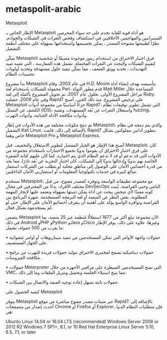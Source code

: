 # metaspolit-arabic


Metasploit

الإطار الخاص بـ Metasploit هو أداة قوية للغاية تخدم على حد سواء المجرمين السيبرانيين والمهاجمين الأخلاقيين في استكشاف وفحص الثغرات في الشبكات والخوادم. نظرًا لطبيعتها مفتوحة المصدر ، يمكن تخصيصها واستخدامها بسهولة على مختلف أنظمة التشغيل.

يمكّن Metasploit فرق اختبار الاختراق من استخدام رموز موجودة مسبقًا أو شخصية لتقييم الشبكات والبحث عن الثغرات المحتملة. تشمل هذه الممارسة ، التي تشبه صيد التهديدات ، تحديد ووثق الضعف ، مما يمكّن تنفيذ حلول مستهدفة وتحديد أولويات تحسينات النظام.

بدأ مشروع Metasploit في عام 2003، وقام H.D. Moore بتأسيسه بهدف إنشاء أداة محمولة للشبكات باستخدام لغة Perl. قدم مطور النواة Matt Miller المساعدة خلال مراحل المشروع الأولى. بحلول عام 2007، تم تحويل المشروع بأكمله إلى لغة Ruby، وفي عام 2009، حصلت Rapid7 على ترخيص المشروع. منذ ذلك الحين، أصبح Metasploit جزءًا أساسيًا من مجموعة أدوات Rapid7، التي تشمل تطوير توقيعات نظام الكشف عن التسلل (IDS)، واستغلال الثغرات عن بُعد المستهدف، وتقنية fuzzing، وأدوات مكافحة الأدلة الجنائية، وأدوات التهرب.

تم دمج مكونات مختلفة من هذه الأدوات في إطار Metasploit، والذي يتم دمجه في نظام التشغيل Kali Linux. بالإضافة إلى ذلك، قامت Rapid7 بتطوير أداتين مملوكتين بشكل خاص وهما Metasploit Pro و Metasploit Express.

أصبح هذا الإطار هو الخيار المفضل لتطوير الاستغلال والتخفيف. قبل Metasploit، كان على فرق اختبار الاختراق أن يقوموا يدويًا بجميع الاختبارات باستخدام مجموعة من الأدوات التي قد تدعم أو قد لا تدعم النظام الذي يتم اختباره. كما كان عليهم كتابة الشفرة الخاصة بهم يدويًا وإدخالها يدويًا إلى الشبكات. كان اختبار التجربة عن بُعد نادرًا، مما يحد من قدرة أخصائيي الأمان على الوصول إلى مناطق محلية أو يتطلب من الشركات استثمار مبالغ كبيرة في خدمات تكنولوجيا المعلومات أو استشاريي الأمان الداخليين.




تستخدم Metasploit، مع مجموعة تطبيقاته الواسعة وتوفره كمصدر مفتوح، من قبل مختلف الأفراد، بدءًا من المحترفين في مجال DevSecOps النامي وحتى القراصنة. يُثبت كونه مفيدًا لأي شخص يبحث عن أداة يمكن تثبيتها بسهولة وتعتمد عليها لإنجاز المهمة المطلوبة، بغض النظر عن المنصة أو لغة البرمجة المستخدمة. شهرة البرنامج بين القراصنة وتوافره الواسع يؤكد على أهمية أن يتعرف أخصائيو الأمان على الإطار، حتى لو لم يستخدموه بشكل فعال.

يتضمن Metasploit الآن مجموعة تبلغ أكثر من 1677 استغلالًا مُنظمة عبر 25 منصة، بما في ذلك Android وPHP وPython وJava وCisco وغيرها. علاوة على ذلك، يوفر الإطار ما يقرب من 500 حمولة، تشمل:

•	حمولات واجهة الأوامر التي تمكن المستخدمين من تنفيذ سيناريوهات أو أوامر عشوائية على الجهاز المستضيف.

•	حمولات ديناميكية تسمح لمختبري الاختراق بتوليد حمولات فريدة للتهرب من برامج مكافحة الفيروسات.

•	حمولات Meterpreter التي تمنح المستخدمين السيطرة على مراقبي الأجهزة من خلال VMC، مما يتيح استيلاء الجلسة وتحميل وتنزيل الملفات وما إلى ذلك.

•	حمولات ثابتة تسهل إعادة توجيه المنفذ والاتصال بين الشبكات.

كيفية الحصول على Metasploit

يتوفر Metasploit عبر مثبتات مصدر مفتوح مباشرة من موقع Rapid7. بالإضافة إلى أحدث إصدار من متصفحات Chrome أو Firefox أو Explorer، فإن متطلبات النظام الدنيا هي:

Ubuntu Linux 14.04 or 16.04 LTS (recommended)
Windows Server 2008 or 2012 R2
Windows 7 SP1+, 8.1, or 10
Red Hat Enterprise Linux Server 5.10, 6.5, 7.1, or later


